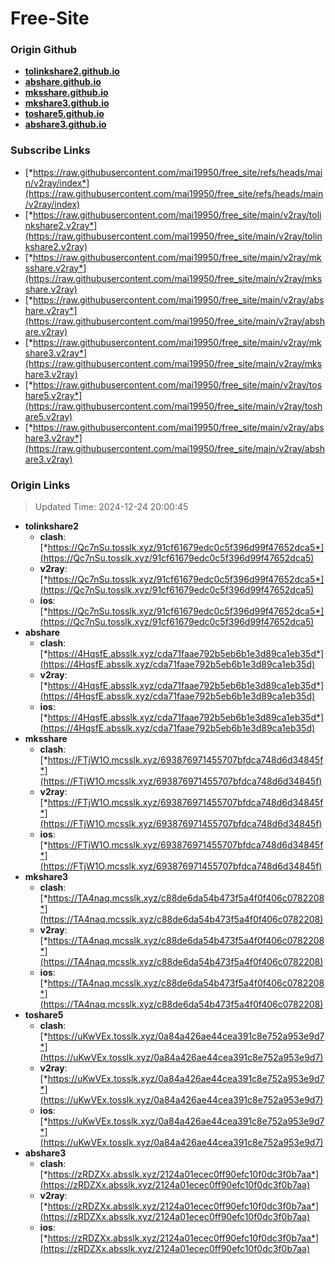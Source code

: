 # Free-Site

### Origin Github

- [**tolinkshare2.github.io**](https://github.com/tolinkshare2/tolinkshare2.github.io)
- [**abshare.github.io**](https://github.com/abshare/abshare.github.io)
- [**mksshare.github.io**](https://github.com/mksshare/mksshare.github.io)
- [**mkshare3.github.io**](https://github.com/mkshare3/mkshare3.github.io)
- [**toshare5.github.io**](https://github.com/toshare5/toshare5.github.io)
- [**abshare3.github.io**](https://github.com/abshare3/abshare3.github.io)

### Subscribe Links

- [*https://raw.githubusercontent.com/mai19950/free_site/refs/heads/main/v2ray/index*](https://raw.githubusercontent.com/mai19950/free_site/refs/heads/main/v2ray/index)
- [*https://raw.githubusercontent.com/mai19950/free_site/main/v2ray/tolinkshare2.v2ray*](https://raw.githubusercontent.com/mai19950/free_site/main/v2ray/tolinkshare2.v2ray)
- [*https://raw.githubusercontent.com/mai19950/free_site/main/v2ray/mksshare.v2ray*](https://raw.githubusercontent.com/mai19950/free_site/main/v2ray/mksshare.v2ray)
- [*https://raw.githubusercontent.com/mai19950/free_site/main/v2ray/abshare.v2ray*](https://raw.githubusercontent.com/mai19950/free_site/main/v2ray/abshare.v2ray)
- [*https://raw.githubusercontent.com/mai19950/free_site/main/v2ray/mkshare3.v2ray*](https://raw.githubusercontent.com/mai19950/free_site/main/v2ray/mkshare3.v2ray)
- [*https://raw.githubusercontent.com/mai19950/free_site/main/v2ray/toshare5.v2ray*](https://raw.githubusercontent.com/mai19950/free_site/main/v2ray/toshare5.v2ray)
- [*https://raw.githubusercontent.com/mai19950/free_site/main/v2ray/abshare3.v2ray*](https://raw.githubusercontent.com/mai19950/free_site/main/v2ray/abshare3.v2ray)

### Origin Links

> Updated Time: 2024-12-24 20:00:45

- **tolinkshare2**
  - **clash**: [*https://Qc7nSu.tosslk.xyz/91cf61679edc0c5f396d99f47652dca5*](https://Qc7nSu.tosslk.xyz/91cf61679edc0c5f396d99f47652dca5)
  - **v2ray**: [*https://Qc7nSu.tosslk.xyz/91cf61679edc0c5f396d99f47652dca5*](https://Qc7nSu.tosslk.xyz/91cf61679edc0c5f396d99f47652dca5)
  - **ios**: [*https://Qc7nSu.tosslk.xyz/91cf61679edc0c5f396d99f47652dca5*](https://Qc7nSu.tosslk.xyz/91cf61679edc0c5f396d99f47652dca5)
- **abshare**
  - **clash**: [*https://4HqsfE.absslk.xyz/cda71faae792b5eb6b1e3d89ca1eb35d*](https://4HqsfE.absslk.xyz/cda71faae792b5eb6b1e3d89ca1eb35d)
  - **v2ray**: [*https://4HqsfE.absslk.xyz/cda71faae792b5eb6b1e3d89ca1eb35d*](https://4HqsfE.absslk.xyz/cda71faae792b5eb6b1e3d89ca1eb35d)
  - **ios**: [*https://4HqsfE.absslk.xyz/cda71faae792b5eb6b1e3d89ca1eb35d*](https://4HqsfE.absslk.xyz/cda71faae792b5eb6b1e3d89ca1eb35d)
- **mksshare**
  - **clash**: [*https://FTjW1O.mcsslk.xyz/693876971455707bfdca748d6d34845f*](https://FTjW1O.mcsslk.xyz/693876971455707bfdca748d6d34845f)
  - **v2ray**: [*https://FTjW1O.mcsslk.xyz/693876971455707bfdca748d6d34845f*](https://FTjW1O.mcsslk.xyz/693876971455707bfdca748d6d34845f)
  - **ios**: [*https://FTjW1O.mcsslk.xyz/693876971455707bfdca748d6d34845f*](https://FTjW1O.mcsslk.xyz/693876971455707bfdca748d6d34845f)
- **mkshare3**
  - **clash**: [*https://TA4naq.mcsslk.xyz/c88de6da54b473f5a4f0f406c0782208*](https://TA4naq.mcsslk.xyz/c88de6da54b473f5a4f0f406c0782208)
  - **v2ray**: [*https://TA4naq.mcsslk.xyz/c88de6da54b473f5a4f0f406c0782208*](https://TA4naq.mcsslk.xyz/c88de6da54b473f5a4f0f406c0782208)
  - **ios**: [*https://TA4naq.mcsslk.xyz/c88de6da54b473f5a4f0f406c0782208*](https://TA4naq.mcsslk.xyz/c88de6da54b473f5a4f0f406c0782208)
- **toshare5**
  - **clash**: [*https://uKwVEx.tosslk.xyz/0a84a426ae44cea391c8e752a953e9d7*](https://uKwVEx.tosslk.xyz/0a84a426ae44cea391c8e752a953e9d7)
  - **v2ray**: [*https://uKwVEx.tosslk.xyz/0a84a426ae44cea391c8e752a953e9d7*](https://uKwVEx.tosslk.xyz/0a84a426ae44cea391c8e752a953e9d7)
  - **ios**: [*https://uKwVEx.tosslk.xyz/0a84a426ae44cea391c8e752a953e9d7*](https://uKwVEx.tosslk.xyz/0a84a426ae44cea391c8e752a953e9d7)
- **abshare3**
  - **clash**: [*https://zRDZXx.absslk.xyz/2124a01ecec0ff90efc10f0dc3f0b7aa*](https://zRDZXx.absslk.xyz/2124a01ecec0ff90efc10f0dc3f0b7aa)
  - **v2ray**: [*https://zRDZXx.absslk.xyz/2124a01ecec0ff90efc10f0dc3f0b7aa*](https://zRDZXx.absslk.xyz/2124a01ecec0ff90efc10f0dc3f0b7aa)
  - **ios**: [*https://zRDZXx.absslk.xyz/2124a01ecec0ff90efc10f0dc3f0b7aa*](https://zRDZXx.absslk.xyz/2124a01ecec0ff90efc10f0dc3f0b7aa)
